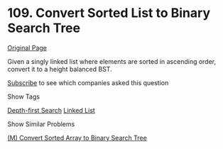 # 109. Convert Sorted List to Binary Search Tree

[Original Page](https://leetcode.com/problems/convert-sorted-list-to-binary-search-tree/)

Given a singly linked list where elements are sorted in ascending order, convert it to a height balanced BST.

<div>

[Subscribe](/subscribe/) to see which companies asked this question

</div>

<div>

<div id="tags" class="btn btn-xs btn-warning">Show Tags</div>

<span class="hidebutton">[Depth-first Search](/tag/depth-first-search/) [Linked List](/tag/linked-list/)</span></div>

<div>

<div id="similar" class="btn btn-xs btn-warning">Show Similar Problems</div>

<span class="hidebutton">[(M) Convert Sorted Array to Binary Search Tree](/problems/convert-sorted-array-to-binary-search-tree/)</span></div>